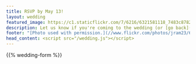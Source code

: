 ```yaml
---
title: RSVP by May 13!
layout: wedding
featured_image: https://c1.staticflickr.com/7/6216/6321581118_7483c8782c_b.jpg
description: Let us know if you're coming to the wedding (or [go back](/wedding))
footer: "[Photo used with permission.](//www.flickr.com/photos/jram23/6321581118)"
head_content: <script src="/wedding.js"></script>
---
```


{{% wedding-form %}}
